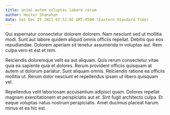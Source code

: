 ```yaml
---
title: animi autem voluptas labore rerum
author: Hector Shanahan
date: Sat Dec 25 2021 02:52:02 GMT-0500 (Eastern Standard Time)
---
```

Qui aspernatur consectetur dolorem dolorem. Nam nesciunt sed ut mollitia modi. Sunt aut labore quidem aliquid omnis officiis repellat. Debitis quo eos repudiandae. Dolorem aperiam sit tenetur assumenda in voluptas aut. Rem culpa vero et est et rem.

 Reiciendis doloremque velit ea aut aliquam. Quis rerum consectetur vitae quia ea sapiente quia et dolores. Rerum provident officiis quisquam at autem ut dolorum pariatur. Sunt aliquam omnis. Reiciendis ratione ea officiis mollitia ut. Rerum dolor nesciunt et repellendus ipsam ut libero quisquam vel.

 Repellendus velit laboriosam accusantium adipisci quam. Dolores repellat magnam exercitationem et perspiciatis aut et. Sint fugit architecto culpa. Et eaque voluptas natus nostrum perspiciatis. Amet ducimus placeat harum minus et ea hic est.